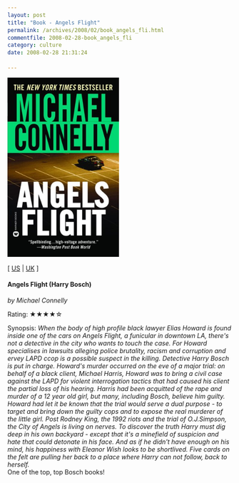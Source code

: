 ```yaml
---
layout: post
title: "Book - Angels Flight"
permalink: /archives/2008/02/book_angels_fli.html
commentfile: 2008-02-28-book_angels_fli
category: culture
date: 2008-02-28 21:31:24

---
```


<img class="photo right" src="/assets/images/0446607274.jpg" width="250" alt="Angels Flight (Harry Bosch) cover" />

\[ [US](http://www.amazon.com/o/asin/0446607274) | [UK](http://www.amazon.co.uk/o/asin/0446607274) \]

#### Angels Flight (Harry Bosch)

<em>by Michael Connelly</em>

Rating: ★★★★☆

<div class="book_synopsis">
Synopsis: <em>When the body of high profile black lawyer Elias Howard is found inside one of the cars on Angels Flight, a funicular in downtown LA, there's not a detective in the city who wants to touch the case. For Howard specialises in lawsuits alleging police brutality, racism and corruption and ervey LAPD ccop is a possible suspect in the killing. Detective Harry Bosch is put in charge. Howard's murder occurred on the eve of a major trial: on behalf of a black client, Michael Harris, Howard was to bring a civil case against the LAPD for violent interrogation tactics that had caused his client the partial loss of his hearing. Harris had been acquitted of the rape and murder of a 12 year old girl, but many, including Bosch, believe him guilty. Howard had let it be known that the trial would serve a dual purpose - to target and bring down the guilty cops and to expose the real murderer of the little girl. Post Rodney King, the 1992 riots and the trial of O.J.Simpson, the City of Angels is living on nerves. To discover the truth Harry must dig deep in his own backyard - except that it's a minefield of suspicion and hate that could detonate in his face. And as if he didn't have enough on his mind, his happiness with Eleanor Wish looks to be shortlived. Five cards on the felt are pulling her back to a place where Harry can not follow, back to herself.</em>

</div>
One of the top, top Bosch books!
